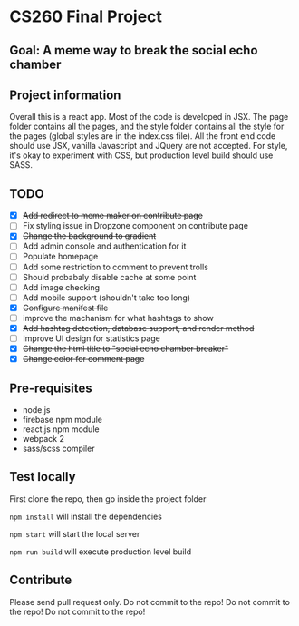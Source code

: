 # CS260 Final Project

## Goal: A meme way to break the social echo chamber

## Project information
Overall this is a react app. Most of the code is developed in JSX. The page folder contains all the pages, and the style folder contains all the style for the pages (global styles are in the index.css file). All the front end code should use JSX, vanilla Javascript and JQuery are not accepted. For style, it's okay to experiment with CSS, but production level build should use SASS.

## TODO
- [x] ~~Add redirect to meme maker on contribute page~~
- [ ] Fix styling issue in Dropzone component on contribute page
- [x] ~~Change the background to gradient~~
- [ ] Add admin console and authentication for it
- [ ] Populate homepage
- [ ] Add some restriction to comment to prevent trolls
- [ ] Should probabaly disable cache at some point
- [ ] Add image checking
- [ ] Add mobile support (shouldn't take too long)
- [x] ~~Configure manifest file~~
- [ ] improve the machanism for what hashtags to show
- [x] ~~Add hashtag detection, database support, and render method~~
- [ ] Improve UI design for statistics page
- [x] ~~Change the html title to "social echo chamber breaker"~~
- [x] ~~Change color for comment page~~

## Pre-requisites
* node.js
* firebase npm module
* react.js npm module
* webpack 2
* sass/scss compiler

## Test locally
First clone the repo, then go inside the project folder

`npm install` will install the dependencies

`npm start` will start the local server

`npm run build` will execute production level build

## Contribute
Please send pull request only. Do not commit to the repo! Do not commit to the repo! Do not commit to the repo!
